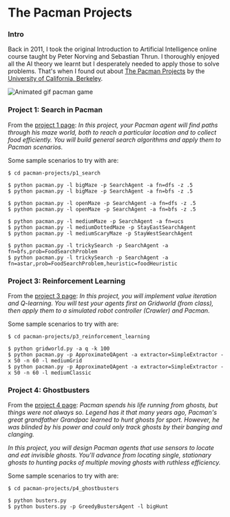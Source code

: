 The Pacman Projects
===================

### Intro
Back in 2011, I took the original Introduction to Artificial Intelligence online course taught by Peter Norving and Sebastian Thrun. I thoroughly enjoyed all the AI theory we learnt but I desperately needed to apply those to solve problems. That's when I found out about [The Pacman Projects](http://ai.berkeley.edu/project_overview.html) by the [University of California, Berkeley](http://berkeley.edu/).

![Animated gif pacman game](http://ai.berkeley.edu/images/pacman_game.gif)

### Project 1: Search in Pacman
From the [project 1 page](http://ai.berkeley.edu/search.html): *In this project, your Pacman agent will find paths through his maze world, both to reach a particular location and to collect food efficiently. You will build general search algorithms and apply them to Pacman scenarios.*

Some sample scenarios to try with are:

```
$ cd pacman-projects/p1_search

$ python pacman.py -l bigMaze -p SearchAgent -a fn=dfs -z .5
$ python pacman.py -l bigMaze -p SearchAgent -a fn=bfs -z .5

$ python pacman.py -l openMaze -p SearchAgent -a fn=dfs -z .5
$ python pacman.py -l openMaze -p SearchAgent -a fn=bfs -z .5

$ python pacman.py -l mediumMaze -p SearchAgent -a fn=ucs
$ python pacman.py -l mediumDottedMaze -p StayEastSearchAgent
$ python pacman.py -l mediumScaryMaze -p StayWestSearchAgent

$ python pacman.py -l trickySearch -p SearchAgent -a fn=bfs,prob=FoodSearchProblem
$ python pacman.py -l trickySearch -p SearchAgent -a fn=astar,prob=FoodSearchProblem,heuristic=foodHeuristic
```

### Project 3: Reinforcement Learning
From the [project 3 page](http://ai.berkeley.edu/reinforcement.html): *In this project, you will implement value iteration and Q-learning. You will test your agents first on Gridworld (from class), then apply them to a simulated robot controller (Crawler) and Pacman.*

Some sample scenarios to try with are:

```
$ cd pacman-projects/p3_reinforcement_learning

$ python gridworld.py -a q -k 100 
$ python pacman.py -p ApproximateQAgent -a extractor=SimpleExtractor -x 50 -n 60 -l mediumGrid
$ python pacman.py -p ApproximateQAgent -a extractor=SimpleExtractor -x 50 -n 60 -l mediumClassic
```

### Project 4: Ghostbusters
From the [project 4 page](http://ai.berkeley.edu/tracking.html): *Pacman spends his life running from ghosts, but things were not always so. Legend has it that many years ago, Pacman's great grandfather Grandpac learned to hunt ghosts for sport. However, he was blinded by his power and could only track ghosts by their banging and clanging.*

*In this project, you will design Pacman agents that use sensors to locate and eat invisible ghosts. You'll advance from locating single, stationary ghosts to hunting packs of multiple moving ghosts with ruthless efficiency.*

Some sample scenarios to try with are:

```
$ cd pacman-projects/p4_ghostbusters

$ python busters.py
$ python busters.py -p GreedyBustersAgent -l bigHunt
```
